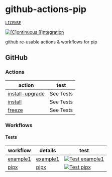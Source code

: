 # github-actions-pip

[`LICENSE`](./LICENSE.md)

[![[C]ontinuous [I]ntegration](https://github.com/percebus/github-actions-pip/actions/workflows/always.yml/badge.svg)](https://github.com/percebus/github-actions-pip/actions/workflows/always.yml)

github re-usable actions &amp; workflows for pip

## GitHub

### Actions

| action                                               | test      |
| ---------------------------------------------------- | --------- |
| [install-upgrade](./.github/actions/install-upgrade) | See Tests |
| [install](./.github/actions/install)                 | See Tests |
| [freeze](./.github/actions/freeze)                   | See Tests |

### Workflows

#### Tests

| workflow                                           | details                                | test                                                                                                                                                                                                   |
| -------------------------------------------------- | -------------------------------------- | ------------------------------------------------------------------------------------------------------------------------------------------------------------------------------------------------------ |
| [example1](./.github/workflows/test__example1.yml) | [example1](./assets/examples/example1) | [![Test example1](https://github.com/percebus/github-actions-pip/actions/workflows/test__example1.yml/badge.svg)](https://github.com/percebus/github-actions-pip/actions/workflows/test__example1.yml) |
| [pipx](./.github/workflows/test__pipx.yml)         | [pipx](./assets/examples/pipx)         | [![Test pipx](https://github.com/percebus/github-actions-pip/actions/workflows/test__pipx.yml/badge.svg)](https://github.com/percebus/github-actions-pip/actions/workflows/test__pipx.yml)             |
